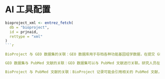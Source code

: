 # AI 工具配置

```r
bioproject_xml <- entrez_fetch(
  db = "bioproject",
  id = prjnaid,
  rettype = "xml"
)
```r

BioProject 与 GEO 数据集的关联：GEO 数据库用于存档各种功能基因组学数据，在提交 GEO 数据集时，会自动创建一个 BioProject 和 BioSamples。这意味着 GEO 数据集是 BioProject 的一部分，BioProject 为 GEO 数据集提供了一个更广泛的项目背景和框架，用于描述整个研究项目的目标、范围和实验设计等。例如，一个关于肿瘤基因表达研究的 GEO 数据集，其背后可能有一个对应的 BioProject，用于整合该研究的所有相关数据，包括测序数据、样本信息等。

GEO 数据集与 PubMed 文献的关联：GEO 数据集可以与 PubMed 文献进行关联。研究人员在 GEO 上提交数据集时，强烈建议将对应的出版物（即 PubMed 文献）与数据集进行链接，这样可以确保数据在 PubMed 中得到正确的引用和参考。研究人员可以登录 GEO 账户，在数据集记录中点击 “update” 链接，将 PubMed 标识符（PMID）输入到相应的框中，从而实现 GEO 数据集与 PubMed 文献的关联。

BioProject 与 PubMed 文献的关联：BioProject 记录可能会引用相关的 PubMed 文献，以提供更多的研究背景和相关研究成果信息。同时，PubMed 文献中也可能会提及相关的 BioProject 编号，特别是当文献报道的研究内容涉及到某个具体的 BioProject 时，作者可能会在文献中注明 BioProject 编号，以便读者能够更全面地了解研究的背景和相关数据资源。此外，NCBI 的各个数据库之间是相互关联和整合的，通过 BioProject 编号、GEO 编号或 PMID 等标识，可以在不同数据库之间进行交叉查询和链接，从而实现信息的互通和共享。

